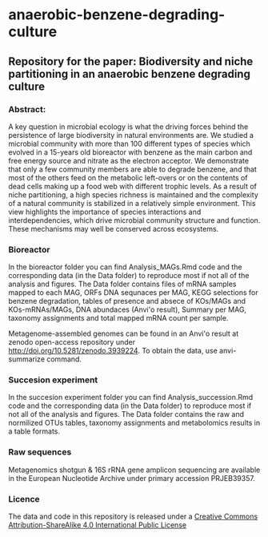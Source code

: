 # anaerobic-benzene-degrading-culture
## Repository for the paper: Biodiversity and niche partitioning in an anaerobic benzene degrading culture
### Abstract:
A key question in microbial ecology is what the driving forces behind the persistence of large biodiversity in natural environments are. We studied a microbial community with more than 100 different types of species which evolved in a 15-years old bioreactor with benzene as the main carbon and free energy source and nitrate as the electron acceptor. We demonstrate that only a few community members are able to degrade benzene, and that most of the others feed on the metabolic left-overs or on the contents of dead cells making up a food web with different trophic levels. As a result of niche partitioning, a high species richness is maintained and the complexity of a natural community is stabilized in a relatively simple environment. This view highlights the importance of species interactions and interdependencies, which drive microbial community structure and function. These mechanisms may well be conserved across ecosystems.

### Bioreactor
In the bioreactor folder you can find Analysis_MAGs.Rmd code and the corresponding data (in the Data folder) to reproduce most if not all of the analysis and figures. 
The Data folder contains files of mRNA samples mapped to each MAG, ORFs DNA sequnaces per MAG, KEGG selections for benzene degradation, tables of presence and absece of KOs/MAGs and KOs-mRNAs/MAGs, DNA abundaces (Anvi'o result), Summary per MAG, taxonomy assignments and total mapped mRNA count per sample.

Metagenome-assembled genomes can be found in an Anvi'o result at zenodo open-access repository under http://doi.org/10.5281/zenodo.3939224. To obtain the data, use anvi-summarize command. 

### Succesion experiment
In the succesion experiment folder you can find Analysis_succession.Rmd code and the corresponding data (in the Data folder) to reproduce most if not all of the analysis and figures. 
The Data folder contains the raw and normilized OTUs tables, taxonomy assignments and metabolomics results in a table formats.

### Raw sequences
Metagenomics shotgun \& 16S rRNA gene amplicon sequencing are available in the European Nucleotide Archive under primary accession PRJEB39357.

### Licence
The data and code in this repository is released under a [Creative Commons Attribution-ShareAlike 4.0 International Public License](https://creativecommons.org/licenses/by-sa/4.0/)


